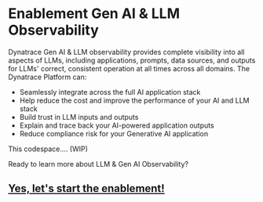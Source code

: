# Enablement Gen AI & LLM Observability

Dynatrace Gen AI & LLM observability provides complete visibility into all aspects of LLMs, including applications, prompts, data sources, and outputs for LLMs' correct, consistent operation at all times across all domains. The Dynatrace Platform can:

- Seamlessly integrate across the full AI application stack
- Help reduce the cost and improve the performance of your AI and LLM stack
- Build trust in LLM inputs and outputs
- Explain and trace back your AI-powered application outputs
- Reduce compliance risk for your Generative AI application
        
This codespace.... (WIP)


Ready to learn more about LLM & Gen AI Observability? 
## [Yes, let's start the enablement!](https://dynatrace-wwse.github.io/enablement-gen-ai-llm-observability)
